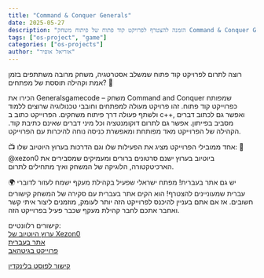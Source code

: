 ```yaml
---
title: "Command & Conquer Generals"
date: 2025-05-27
description: "הזמנה להצטרף לפרויקט קוד פתוח של פיתוח משחק Command & Conquer Generals, כולל מידע על הקהילה, משאבים ללמידה וקישורים שימושיים"
tags: ["os-project", "game"]
categories: ["os-projects"]
author: "אוריאל אופיר"
---
```


רוצה לתרום לפרויקט קוד פתוח שמשלב אסטרטגיה, משחק מרובה משתתפים בזמן אמת וקהילה תוססת של מפתחים? 🚀

 הכירו את Generalsgamecode – משחק Command and Conquer שמפותח כפרוייקט קוד פתוח.
 זהו פרויקט מעולה למפתחים וחובבי טכנולוגיה שרוצים ללמוד ולשתף פעולה דרך פיתוח משחקים.
הפרוייקט כתוב ב c++, ואפשר גם לכתוב דברים מסביב בפייתון.
אפשר גם לתרום דוקומנטציה וכל מיני דברים שאינם כתיבת קוד.
הקהילה של הפרוייקט מאד מפותחת ומאפשרת כניסה נוחה להיכרות עם הפרוייקט.

📺 אחד ממובילי הפרוייקט מציג את הפעילות שלו וגם הדרכות בערוץ היוטיוב שלו:
 🎥 @xezon0 ביוטיוב
בערוץ ישנם סרטונים ברורים ומעמיקים שמסבירים את הארכיטקטורה, הלוגיקה של המשחק ואיך מתחילים לתרום.

🌍 יש גם אתר בעברית!
מפתח ישראלי שפעיל בקהילת מעקף ישמח לעזור לדוברי עברית שמעוניינים להצטרף! הוא הקים אתר בעברית עם סקירה של המשחק קישורים חשובים.
אז אם אתם בעניין להיכנס לפרוייקט הזה יותר לעומק, מוזמנים ליצור איתי קשר ואחבר אתכם לחבר קהילת מעקף שכבר פעיל בפרוייקט הזה.

קישורים רלוונטיים:  
<a href="https://www.youtube.com/@xezon0" target="_blank">ערוץ היוטיוב של Xezon0</a>  
<a href="https://generals-il.vercel.app/" target="_blank">אתר בעברית</a>  
<a href="https://github.com/TheSuperHackers/Generalsgamecode" target="_blank">פרוייקט בגיטהאב</a>   

<a href="https://www.linkedin.com/posts/uriel-ofir_opensource-gamedevelopment-developers-activity-7332999922146787328-qvh7" target="_blank">קישור לפוסט בלינקדין</a>


